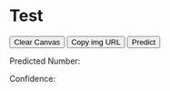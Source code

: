 # Test

<canvas id="canvas"></canvas>
<p>
  <button type="button" id="clear-button">Clear Canvas</button>
  <button type="button" id="imgulr-button">Copy img URL</button>
  <button type="button" id="predict-button">Predict</button>
</p>
<p>Predicted Number: <span id="predicted-number"></span></p>
<p>Confidence: <span id="confidence"></span></p>
<script src="https://cdn.jsdelivr.net/npm/@tensorflow/tfjs@2.0.0/dist/tf.min.js"></script>
<script>
  window.addEventListener("load", () => {
    //HTML elements
    const canvas = document.querySelector("#canvas");
    const context = canvas.getContext("2d");
    const clearButton = document.querySelector("#clear-button");
    const urlButton = document.querySelector("#imgulr-button");
    const predictButton = document.querySelector("#predict-button");
    const predDisplay = document.querySelector("#predicted-number");
    const confDisplay = document.querySelector("#confidence");
    
    //Loading model
    let model;
    (async function () {
      console.log("Loading model...");
      model = await tf.loadLayersModel("model/model.json");
      console.log("Model loaded...");
    })();
  
    canvas.height = 300;
    canvas.width = 300;

    context.fillStyle = "black";
    context.fillRect(0, 0, canvas.width, canvas.height);

    //variables
    let painting = false;

    function startPosition(e){
      painting = true;
      draw(e);
    }

    function finishPosition(){
      painting = false;
      context.beginPath();
    }
    
    function getMousePos(canvas, e) {
      var rect = canvas.getBoundingClientRect();
      var clientX;
      var clientY;
      if (e.type == 'touchmove'){
        clientX = e.touches[0].clientX;
        clientY = e.touches[0].clientY;
      } else if (e.type == 'mousemove'){
        clientX = e.clientX;
        clientY = e.clientY;
      }
      return {
        x: clientX - rect.left,
        y: clientY - rect.top
      };
    }

    function draw(e){
      if (!painting) return;
      context.lineWidth = 20;
      context.lineCap = "round";
      context.strokeStyle = "white";
      
      var pos = getMousePos(canvas, e)

      context.lineTo(pos.x, pos.y);
      context.stroke();
    }

    function clearCanvas(){
      context.fillStyle = "black";
      context.fillRect(0, 0, canvas.width, canvas.height);
      predDisplay.textContent="";
      confDisplay.textContent="";
    }

    function copyURL(){
      var pngURL = canvas.toDataURL();
      var inputc = document.body.appendChild(document.createElement("input"));
      inputc.value = pngURL;
      inputc.focus();
      inputc.select();
      document.execCommand('copy');
      inputc.parentNode.removeChild(inputc);
    }
    
    function getImageTensor(canvas, height, width){
      const imageTensor = tf.div(tf.browser.fromPixels(canvas, 1).resizeBilinear([height,width]),tf.scalar(255));
      return imageTensor.reshape([1, height, width, 1]);
    }
  
    function getPrediction(){
      var imgTensor = getImageTensor(canvas, 28, 28);
      const prediction = model.predict(imgTensor);
      predictedNumber = tf.argMax(prediction, 1).asScalar().dataSync()[0];
      confidence = tf.max(prediction, 1).asScalar().dataSync()[0];
      predDisplay.textContent=predictedNumber.toString();
      confDisplay.textContent=confidence.toFixed(5);
    }

    //Event listeners
    canvas.addEventListener("mousedown", startPosition);
    canvas.addEventListener("mouseup", finishPosition);
    canvas.addEventListener("mousemove", draw);
    
    canvas.addEventListener("touchstart", startPosition);
    canvas.addEventListener("touchend", finishPosition);
    canvas.addEventListener("touchmove", draw);
    
    clearButton.addEventListener("click", clearCanvas);
    urlButton.addEventListener("click", copyURL);
    predictButton.addEventListener("click", getPrediction);
    
  });
</script>
